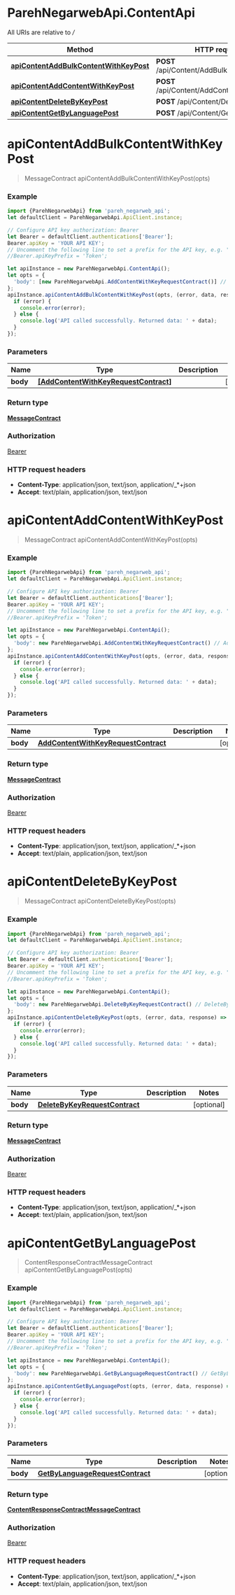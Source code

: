 # ParehNegarwebApi.ContentApi

All URIs are relative to */*

Method | HTTP request | Description
------------- | ------------- | -------------
[**apiContentAddBulkContentWithKeyPost**](ContentApi.md#apiContentAddBulkContentWithKeyPost) | **POST** /api/Content/AddBulkContentWithKey | 
[**apiContentAddContentWithKeyPost**](ContentApi.md#apiContentAddContentWithKeyPost) | **POST** /api/Content/AddContentWithKey | 
[**apiContentDeleteByKeyPost**](ContentApi.md#apiContentDeleteByKeyPost) | **POST** /api/Content/DeleteByKey | 
[**apiContentGetByLanguagePost**](ContentApi.md#apiContentGetByLanguagePost) | **POST** /api/Content/GetByLanguage | 

<a name="apiContentAddBulkContentWithKeyPost"></a>
# **apiContentAddBulkContentWithKeyPost**
> MessageContract apiContentAddBulkContentWithKeyPost(opts)



### Example
```javascript
import {ParehNegarwebApi} from 'pareh_negarweb_api';
let defaultClient = ParehNegarwebApi.ApiClient.instance;

// Configure API key authorization: Bearer
let Bearer = defaultClient.authentications['Bearer'];
Bearer.apiKey = 'YOUR API KEY';
// Uncomment the following line to set a prefix for the API key, e.g. "Token" (defaults to null)
//Bearer.apiKeyPrefix = 'Token';

let apiInstance = new ParehNegarwebApi.ContentApi();
let opts = { 
  'body': [new ParehNegarwebApi.AddContentWithKeyRequestContract()] // [AddContentWithKeyRequestContract] | 
};
apiInstance.apiContentAddBulkContentWithKeyPost(opts, (error, data, response) => {
  if (error) {
    console.error(error);
  } else {
    console.log('API called successfully. Returned data: ' + data);
  }
});
```

### Parameters

Name | Type | Description  | Notes
------------- | ------------- | ------------- | -------------
 **body** | [**[AddContentWithKeyRequestContract]**](AddContentWithKeyRequestContract.md)|  | [optional] 

### Return type

[**MessageContract**](MessageContract.md)

### Authorization

[Bearer](../README.md#Bearer)

### HTTP request headers

 - **Content-Type**: application/json, text/json, application/_*+json
 - **Accept**: text/plain, application/json, text/json

<a name="apiContentAddContentWithKeyPost"></a>
# **apiContentAddContentWithKeyPost**
> MessageContract apiContentAddContentWithKeyPost(opts)



### Example
```javascript
import {ParehNegarwebApi} from 'pareh_negarweb_api';
let defaultClient = ParehNegarwebApi.ApiClient.instance;

// Configure API key authorization: Bearer
let Bearer = defaultClient.authentications['Bearer'];
Bearer.apiKey = 'YOUR API KEY';
// Uncomment the following line to set a prefix for the API key, e.g. "Token" (defaults to null)
//Bearer.apiKeyPrefix = 'Token';

let apiInstance = new ParehNegarwebApi.ContentApi();
let opts = { 
  'body': new ParehNegarwebApi.AddContentWithKeyRequestContract() // AddContentWithKeyRequestContract | 
};
apiInstance.apiContentAddContentWithKeyPost(opts, (error, data, response) => {
  if (error) {
    console.error(error);
  } else {
    console.log('API called successfully. Returned data: ' + data);
  }
});
```

### Parameters

Name | Type | Description  | Notes
------------- | ------------- | ------------- | -------------
 **body** | [**AddContentWithKeyRequestContract**](AddContentWithKeyRequestContract.md)|  | [optional] 

### Return type

[**MessageContract**](MessageContract.md)

### Authorization

[Bearer](../README.md#Bearer)

### HTTP request headers

 - **Content-Type**: application/json, text/json, application/_*+json
 - **Accept**: text/plain, application/json, text/json

<a name="apiContentDeleteByKeyPost"></a>
# **apiContentDeleteByKeyPost**
> MessageContract apiContentDeleteByKeyPost(opts)



### Example
```javascript
import {ParehNegarwebApi} from 'pareh_negarweb_api';
let defaultClient = ParehNegarwebApi.ApiClient.instance;

// Configure API key authorization: Bearer
let Bearer = defaultClient.authentications['Bearer'];
Bearer.apiKey = 'YOUR API KEY';
// Uncomment the following line to set a prefix for the API key, e.g. "Token" (defaults to null)
//Bearer.apiKeyPrefix = 'Token';

let apiInstance = new ParehNegarwebApi.ContentApi();
let opts = { 
  'body': new ParehNegarwebApi.DeleteByKeyRequestContract() // DeleteByKeyRequestContract | 
};
apiInstance.apiContentDeleteByKeyPost(opts, (error, data, response) => {
  if (error) {
    console.error(error);
  } else {
    console.log('API called successfully. Returned data: ' + data);
  }
});
```

### Parameters

Name | Type | Description  | Notes
------------- | ------------- | ------------- | -------------
 **body** | [**DeleteByKeyRequestContract**](DeleteByKeyRequestContract.md)|  | [optional] 

### Return type

[**MessageContract**](MessageContract.md)

### Authorization

[Bearer](../README.md#Bearer)

### HTTP request headers

 - **Content-Type**: application/json, text/json, application/_*+json
 - **Accept**: text/plain, application/json, text/json

<a name="apiContentGetByLanguagePost"></a>
# **apiContentGetByLanguagePost**
> ContentResponseContractMessageContract apiContentGetByLanguagePost(opts)



### Example
```javascript
import {ParehNegarwebApi} from 'pareh_negarweb_api';
let defaultClient = ParehNegarwebApi.ApiClient.instance;

// Configure API key authorization: Bearer
let Bearer = defaultClient.authentications['Bearer'];
Bearer.apiKey = 'YOUR API KEY';
// Uncomment the following line to set a prefix for the API key, e.g. "Token" (defaults to null)
//Bearer.apiKeyPrefix = 'Token';

let apiInstance = new ParehNegarwebApi.ContentApi();
let opts = { 
  'body': new ParehNegarwebApi.GetByLanguageRequestContract() // GetByLanguageRequestContract | 
};
apiInstance.apiContentGetByLanguagePost(opts, (error, data, response) => {
  if (error) {
    console.error(error);
  } else {
    console.log('API called successfully. Returned data: ' + data);
  }
});
```

### Parameters

Name | Type | Description  | Notes
------------- | ------------- | ------------- | -------------
 **body** | [**GetByLanguageRequestContract**](GetByLanguageRequestContract.md)|  | [optional] 

### Return type

[**ContentResponseContractMessageContract**](ContentResponseContractMessageContract.md)

### Authorization

[Bearer](../README.md#Bearer)

### HTTP request headers

 - **Content-Type**: application/json, text/json, application/_*+json
 - **Accept**: text/plain, application/json, text/json

